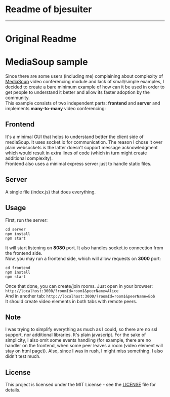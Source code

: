 # Readme of bjesuiter

---

# Original Readme

# MediaSoup sample

Since there are some users (including me) complaining about complexity of [MediaSoup] video conferencing module and lack of small/simple examples, I decided to create a bare minimum example of how can it be used in order to get people to understand it better and allow its faster adoption by the community.  
This example consists of two independent parts: **frontend** and **server** and implements **many-to-many** video conferencing:

## Frontend

It's a minimal GUI that helps to understand better the client side of mediaSoup. It uses socket.io for communication. The reason I chose it over plain websockets is the latter doesn't support message acknowledgment which would result in extra lines of code (which in turn might create additional complexity).  
Frontend also uses a minimal express server just to handle static files.

## Server

A single file (index.js) that does everything.

## Usage

First, run the server:

```
cd server
npm install
npm start
```

It will start listening on **8080** port. It also handles socket.io connection from the frontend side.  
Now, you may run a frontend side, which will allow requests on **3000** port:

```
cd frontend
npm install
npm start
```

Once that done, you can create/join rooms. Just open in your browser:
`http://localhost:3000/?roomId=room1&peerName=Alice`  
And in another tab:
`http://localhost:3000/?roomId=room1&peerName=Bob`  
It should create video elements in both tabs with remote peers.

## Note

I was trying to simplify everything as much as I could, so there are no ssl support, nor additional libraries. It's plain javascript. For the sake of simplicity, I also omit some events handling (for example, there are no handler on the frontend, when some peer leaves a room (video element will stay on html page)). Also, since I was in rush, I might miss something. I also didn't test much.

## License

This project is licensed under the MIT License - see the [LICENSE](LICENSE) file for details.

[MediaSoup]: https://github.com/versatica/mediasoup
